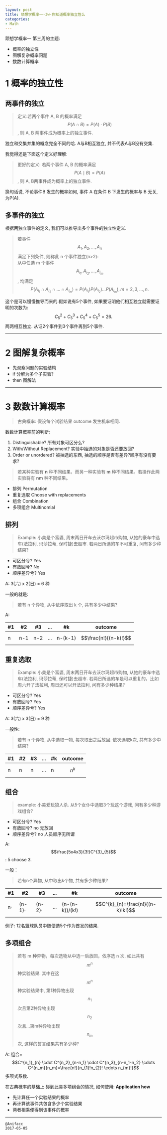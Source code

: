 ```yaml
---
layout: post
title: 顽想学概率一-3w-你知道概率独立性么
categories:
- Math
---
```


顽想学概率一 第三周的主题:

- 概率的独立性
- 图解复杂概率问题
- 数数计算概率

# 1 概率的独立性

## 两事件的独立

> 定义:若两个事件 A, B 的概率满足 $$P(A \cap B) = P(A) \cdot P(B)$$, 则 A, B 两事件成为概率上的独立事件.

独立和交集并集的概念完全不同的哈. A与B相互独立, 并不代表A与B没有交集.

我觉得还是下面这个定义好理解:

> 更好的定义: 若两个事件 A, B 的概率满足 $$P(A \mid B) = P(A)$$, 则 A, B两事件成为概率上的独立事件.

换句话说, 不论事件B 发生的概率如何, 事件 A 在条件 B 下发生的概率与 B 无关, 为P(A).

## 多事件的独立

根据两独立事件的定义, 我们可以推导出多个事件的独立性定义.

> 若事件 $$A_1, A_2, ..., A_n$$满足下列条件, 则称此 n 个事件独立(n>2):  
> 从中任选 m 个事件 $$A_{i_1}, A_{i_2}, ..., A_{i_m}$$, 均满足 $$P(A_{i_1} \cap A_{i_2} \cap ... \cap A_{i_m}) = P(A_{i_1})P(A_{i_2})...P(A_{i_m}), m=2, 3, ..., n.$$

这个是可以慢慢推导而来的.假如说有5个事件, 如果要证明他们相互独立就需要证明的次数为: $$C^2_5+C^3_5+C^4_5+C^5_5=26.$$两两相互独立. 从证2个事件到3个事件再到5个事件.

---

# 2 图解复杂概率

- 先观察问题的实验结构
- if 分解为多个子实验?
- then 图解法

---

# 3 数数计算概率

> 古典概率: 假设每个试验结果 outcome 发生机率相同.

数数计算概率前的判断:

1. Distinguishable? 所有对象可区分么?
2. With/Without Replacement? 实验中抽选的对象是否还要放回?
3. Order or unordered? 被抽选的东西, 抽选的顺序是否有差异?顺序有没有要求?

> 若某种实验有 **n** 种不同结果，而另一种实验有
**m** 种不同结果。若操作此两实验将有 **nm** 种不同结果。

- 排列 Permutation
- 重复选取 Choose with replacements
- 组合 Combination
- 多项组合 Multinomial

## 排列

> Example: 小美是个富婆, 周末两日开车去沃尔玛超市购物, 从她的豪车中选车(法拉利, 玛莎拉蒂, 保时捷)去超市. 若两日所选的车不可重复, 问有多少种结果?

- 可区分兮? Yes
- 有放回兮? No
- 顺序差异兮? Yes

A: 3(六) x 2(日) = 6 种

一般的就是:

> 若有 n 个异物, 从中依序取出 k 个, 共有多少中结果?

A:

#1 | #2 | #3 |...|#k|outcome
---|---|---|---|---|---
n|n-1|n-2|...|n-(k-1)|$$\frac{n!}{(n-k)!}$$

## 重复选取

> Example: 小美是个富婆, 周末两日开车去沃尔玛超市购物, 从她的豪车中选车(法拉利, 玛莎拉蒂, 保时捷)去超市. 若两日所选的车是可以重复的，比如周六开了法拉利, 周日还可以开法拉利, 问有多少种结果?

- 可区分兮? Yes
- 有放回兮? Yes
- 顺序差异兮? Yes

A: 3(六) x 3(日) = 9 种

一般性:  

> 若有 n 个异物, 从中选取一物, 每次取出之后放回. 依次选取k次, 共有多少中结果?

#1 | #2 | #3 |...|#k|outcome
---|---|---|---|---|---
n|n|n|...|n|$$n^k$$

## 组合

> example: 小美爱玩狼人杀. 从5个女仆中选取3个玩这个游戏, 问有多少种游戏组合?

- 可区分兮? Yes
- 有放回兮? no 无放回
- 顺序差异兮? no 人员顺序无所谓

A: $$\frac{5x4x3}{3!}C^{3}_{5}$$ : 5 choose 3.

一般：

> 若有n个异物, 从中取出k个物, 共有多少种结果?

#1 | #2 | #3 |...|#k|outcome
---|---|---|---|---|---
n·|(n-1)· |(n-2)·|...|(n-(n-k))/(k!)|$$C^{k}_{n}=\frac{n!}{(n-k)!k!}$$

例子: 12名篮球队员中随便选5个作为首发的结果.

## 多项组合

> 若有 m 种异物，每次选物从中选一后放回，依序选 n 次. 如此共有 $$m^n$$ 种实验结果. 其中在这  $$m^n$$ 种实验结果中, 第1种异物出现 $$n_1$$ 次且第2种异物出现$$n_2$$次且...第m种异物出现$$n_m$$次, 这样的誓言结果共有多少种?

A: 组合=$$C^{n_1}_{n} \cdot C^{n_2}_{n-n_1} \cdot C^{n_3}_{n-n_1-n_2} \cdots C^{n_m}{n_m}=\frac{n!}{n_{1}!n_{2}! \cdots n_{m}!}$$ 多项式系数.

在古典概率的基础上 碰到此类多项组合的情况, 如何使用: **Application how**

- 先计算任一个实验结果的概率
- 再计算该事件共包含多少个实验结果
- 两者相乘便得到该事件的概率

---

```
@Anifacc
2017-05-05
```
